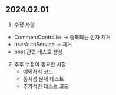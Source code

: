 ## 2024.02.01

1.  수정 사항
   * CommentController -> 중복되는 인자 제거
   * userAuthService -> 제거 
   * post 관련 테스트 생성
2. 추후 수정이 필요한 사항
   * 예외처리 코드 
   * 동시성 문제 테스트
   * 추가적인 테스트 코드
